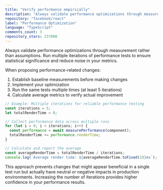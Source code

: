 ```yaml
---
title: "Verify performance empirically"
description: "Always validate performance optimizations through measurement rather than assumptions. Run multiple iterations of performance tests to ensure statistical significance and reduce noise in your metrics."
repository: "facebook/react"
label: "Performance Optimization"
language: "TypeScript"
comments_count: 3
repository_stars: 237000
---
```


Always validate performance optimizations through measurement rather than assumptions. Run multiple iterations of performance tests to ensure statistical significance and reduce noise in your metrics.

When proposing performance-related changes:
1. Establish baseline measurements before making changes
2. Implement your optimization
3. Run the same tests multiple times (at least 5 iterations)
4. Calculate average metrics to verify actual improvement

```javascript
// Example: Multiple iterations for reliable performance testing
const iterations = 5;
let totalRenderTime = 0;

// Collect performance data across multiple runs
for (let i = 0; i < iterations; i++) {
  const performance = await measurePerformance(component);
  totalRenderTime += performance.renderTime;
}

// Calculate and report the average
const averageRenderTime = totalRenderTime / iterations;
console.log(`Average render time: ${averageRenderTime.toFixed(2)}ms`);
```

This approach prevents changes that might appear beneficial in a single test run but actually have neutral or negative impacts in production environments. Increasing the number of iterations provides higher confidence in your performance results.